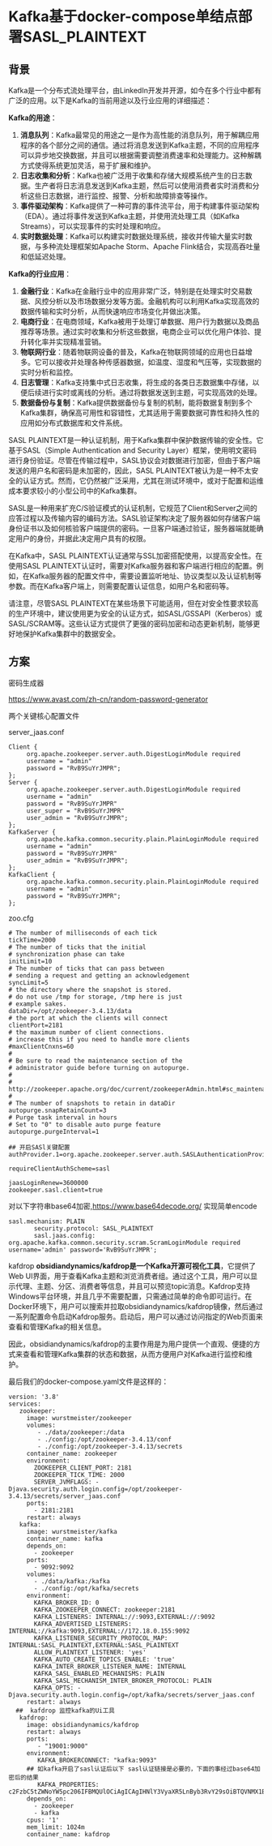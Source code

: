 # Kafka基于docker-compose单结点部署SASL_PLAINTEXT

## 背景
Kafka是一个分布式流处理平台，由LinkedIn开发并开源，如今在多个行业中都有广泛的应用。以下是Kafka的当前用途以及行业应用的详细描述：

**Kafka的用途**：

1. **消息队列**：Kafka最常见的用途之一是作为高性能的消息队列，用于解耦应用程序的各个部分之间的通信。通过将消息发送到Kafka主题，不同的应用程序可以异步地交换数据，并且可以根据需要调整消费速率和处理能力。这种解耦方式使得系统更加灵活，易于扩展和维护。
2. **日志收集和分析**：Kafka也被广泛用于收集和存储大规模系统产生的日志数据。生产者将日志消息发送到Kafka主题，然后可以使用消费者实时消费和分析这些日志数据，进行监控、报警、分析和故障排查等操作。
3. **事件驱动架构**：Kafka提供了一种可靠的事件流平台，用于构建事件驱动架构（EDA）。通过将事件发送到Kafka主题，并使用流处理工具（如Kafka Streams），可以实现事件的实时处理和响应。
4. **实时数据处理**：Kafka可以构建实时数据处理系统，接收并传输大量实时数据，与多种流处理框架如Apache Storm、Apache Flink结合，实现高吞吐量和低延迟处理。

**Kafka的行业应用**：

1. **金融行业**：Kafka在金融行业中的应用非常广泛，特别是在处理实时交易数据、风控分析以及市场数据分发等方面。金融机构可以利用Kafka实现高效的数据传输和实时分析，从而快速响应市场变化并做出决策。
2. **电商行业**：在电商领域，Kafka被用于处理订单数据、用户行为数据以及商品推荐等场景。通过实时收集和分析这些数据，电商企业可以优化用户体验、提升转化率并实现精准营销。
3. **物联网行业**：随着物联网设备的普及，Kafka在物联网领域的应用也日益增多。它可以接收并处理各种传感器数据，如温度、湿度和气压等，实现数据的实时分析和监控。
4. **日志管理**：Kafka支持集中式日志收集，将生成的各类日志数据集中存储，以便后续进行实时或离线的分析。通过将数据发送到主题，可实现高效的处理。
5. **数据备份与复制**：Kafka提供数据备份与复制的机制，能将数据复制到多个Kafka集群，确保高可用性和容错性，尤其适用于需要数据可靠性和持久性的应用如分布式数据库和文件系统。

SASL PLAINTEXT是一种认证机制，用于Kafka集群中保护数据传输的安全性。它基于SASL（Simple Authentication and Security Layer）框架，使用明文密码进行身份验证。尽管在传输过程中，SASL协议会对数据进行加密，但由于客户端发送的用户名和密码是未加密的，因此，SASL PLAINTEXT被认为是一种不太安全的认证方式。然而，它仍然被广泛采用，尤其在测试环境中，或对于配置和运维成本要求较小的小型公司中的Kafka集群。

SASL是一种用来扩充C/S验证模式的认证机制，它规范了Client和Server之间的应答过程以及传输内容的编码方法。SASL验证架构决定了服务器如何存储客户端身份证书以及如何核验客户端提供的密码。一旦客户端通过验证，服务器端就能确定用户的身份，并据此决定用户具有的权限。

在Kafka中，SASL PLAINTEXT认证通常与SSL加密搭配使用，以提高安全性。在使用SASL PLAINTEXT认证时，需要对Kafka服务器和客户端进行相应的配置。例如，在Kafka服务器的配置文件中，需要设置监听地址、协议类型以及认证机制等参数。而在Kafka客户端上，则需要配置认证信息，如用户名和密码等。

请注意，尽管SASL PLAINTEXT在某些场景下可能适用，但在对安全性要求较高的生产环境中，建议使用更为安全的认证方式，如SASL/GSSAPI（Kerberos）或SASL/SCRAM等。这些认证方式提供了更强的密码加密和动态更新机制，能够更好地保护Kafka集群中的数据安全。

## 方案
密码生成器

https://www.avast.com/zh-cn/random-password-generator

两个关键核心配置文件

server_jaas.conf
```
Client {
     org.apache.zookeeper.server.auth.DigestLoginModule required
     username = "admin"
     password = "RvB9SuYrJMPR";
};
Server {
     org.apache.zookeeper.server.auth.DigestLoginModule required
     username = "admin"
     password = "RvB9SuYrJMPR"
     user_super = "RvB9SuYrJMPR"
     user_admin = "RvB9SuYrJMPR";
};
KafkaServer {
     org.apache.kafka.common.security.plain.PlainLoginModule required
     username = "admin"
     password = "RvB9SuYrJMPR"
     user_admin = "RvB9SuYrJMPR";
};
KafkaClient {
     org.apache.kafka.common.security.plain.PlainLoginModule required
     username = "admin"
     password = "RvB9SuYrJMPR";
};
```


zoo.cfg
```
# The number of milliseconds of each tick
tickTime=2000
# The number of ticks that the initial
# synchronization phase can take
initLimit=10
# The number of ticks that can pass between
# sending a request and getting an acknowledgement
syncLimit=5
# the directory where the snapshot is stored.
# do not use /tmp for storage, /tmp here is just
# example sakes.
dataDir=/opt/zookeeper-3.4.13/data
# the port at which the clients will connect
clientPort=2181
# the maximum number of client connections.
# increase this if you need to handle more clients
#maxClientCnxns=60
#
# Be sure to read the maintenance section of the
# administrator guide before turning on autopurge.
#
# http://zookeeper.apache.org/doc/current/zookeeperAdmin.html#sc_maintenance
#
# The number of snapshots to retain in dataDir
autopurge.snapRetainCount=3
# Purge task interval in hours
# Set to "0" to disable auto purge feature
autopurge.purgeInterval=1

## 开启SASl关键配置
authProvider.1=org.apache.zookeeper.server.auth.SASLAuthenticationProvider

requireClientAuthScheme=sasl

jaasLoginRenew=3600000
zookeeper.sasl.client=true
```


对以下字符串base64加密,https://www.base64decode.org/ 实现简单encode
```
sasl.mechanism: PLAIN
       security.protocol: SASL_PLAINTEXT
       sasl.jaas.config: org.apache.kafka.common.security.scram.ScramLoginModule required username='admin' password='RvB9SuYrJMPR';
```


kafdrop
**obsidiandynamics/kafdrop是一个Kafka开源可视化工具**，它提供了Web UI界面，用于查看Kafka主题和浏览消费者组。通过这个工具，用户可以显示代理、主题、分区、消费者等信息，并且可以预览topic消息。Kafdrop支持Windows平台环境，并且几乎不需要配置，只需通过简单的命令即可运行。在Docker环境下，用户可以搜索并拉取obsidiandynamics/kafdrop镜像，然后通过一系列配置命令启动Kafdrop服务。启动后，用户可以通过访问指定的Web页面来查看和管理Kafka的相关信息。

因此，obsidiandynamics/kafdrop的主要作用是为用户提供一个直观、便捷的方式来查看和管理Kafka集群的状态和数据，从而方便用户对Kafka进行监控和维护。



最后我们的docker-compose.yaml文件是这样的：
```
version: '3.8'
services:
   zookeeper:
     image: wurstmeister/zookeeper
     volumes:
        - ./data/zookeeper:/data
        - ./config:/opt/zookeeper-3.4.13/conf
        - ./config:/opt/zookeeper-3.4.13/secrets
     container_name: zookeeper
     environment:
       ZOOKEEPER_CLIENT_PORT: 2181
       ZOOKEEPER_TICK_TIME: 2000
       SERVER_JVMFLAGS: -Djava.security.auth.login.config=/opt/zookeeper-3.4.13/secrets/server_jaas.conf
     ports:
       - 2181:2181
     restart: always
   kafka:
     image: wurstmeister/kafka
     container_name: kafka
     depends_on:
       - zookeeper
     ports:
       - 9092:9092
     volumes:
       - ./data/kafka:/kafka
       - ./config:/opt/kafka/secrets
     environment:
       KAFKA_BROKER_ID: 0
       KAFKA_ZOOKEEPER_CONNECT: zookeeper:2181
       KAFKA_LISTENERS: INTERNAL://:9093,EXTERNAL://:9092
       KAFKA_ADVERTISED_LISTENERS: INTERNAL://kafka:9093,EXTERNAL://172.18.0.155:9092
       KAFKA_LISTENER_SECURITY_PROTOCOL_MAP: INTERNAL:SASL_PLAINTEXT,EXTERNAL:SASL_PLAINTEXT
       ALLOW_PLAINTEXT_LISTENER: 'yes'
       KAFKA_AUTO_CREATE_TOPICS_ENABLE: 'true'
       KAFKA_INTER_BROKER_LISTENER_NAME: INTERNAL
       KAFKA_SASL_ENABLED_MECHANISMS: PLAIN
       KAFKA_SASL_MECHANISM_INTER_BROKER_PROTOCOL: PLAIN
       KAFKA_OPTS: -Djava.security.auth.login.config=/opt/kafka/secrets/server_jaas.conf
     restart: always
  ##  kafdrop 监控kafka的Ui工具
   kafdrop:
     image: obsidiandynamics/kafdrop
     restart: always
     ports:
        - "19001:9000"
     environment:
        KAFKA_BROKERCONNECT: "kafka:9093"
     ## 如kafka开启了sasl认证后以下 sasl认证链接是必要的，下面的事经过base64加密后的结果
        KAFKA_PROPERTIES: c2FzbC5tZWNoYW5pc206IFBMQUlOCiAgICAgIHNlY3VyaXR5LnByb3RvY29sOiBTQVNMX1BMQUlOVEVYVAogICAgICBzYXNsLmphYXMuY29uZmlnOiBvcmcuYXBhY2hlLmthZmthLmNvbW1vbi5zZWN1cml0eS5zY3JhbS5TY3JhbUxvZ2luTW9kdWxlIHJlcXVpcmVkIHVzZXJuYW1lPSdhZG1pbicgcGFzc3dvcmQ9J1J2QjlTdVlySk1QUic7
     depends_on:
       - zookeeper
       - kafka
     cpus: '1'
     mem_limit: 1024m
     container_name: kafdrop
```
